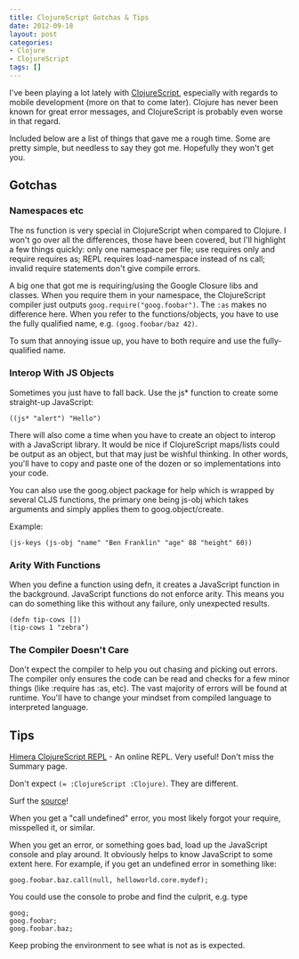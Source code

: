 ```yaml
---
title: ClojureScript Gotchas & Tips
date: 2012-09-18
layout: post
categories:
- Clojure
- ClojureScript
tags: []
---
```


I've been playing a lot lately with [ClojureScript](https://github.com/clojure/clojurescript), especially with regards to mobile development (more on that to come later). Clojure has never been known for great error messages, and ClojureScript is probably even worse in that regard.

Included below are a list of things that gave me a rough time. Some are pretty simple, but needless to say they got me. Hopefully they won't get you.

## Gotchas

### Namespaces etc

The ns function is very special in ClojureScript when compared to Clojure. I won't go over all the differences, those have been covered, but I'll highlight a few things quickly: only one namespace per file; use requires only and require requires as; REPL requires load-namespace instead of ns call; invalid require statements don't give compile errors.

A big one that got me is requiring/using the Google Closure libs and classes. When you require them in your namespace, the ClojureScript compiler just outputs <code>goog.require("goog.foobar")</code>. The <code>:as</code> makes no difference here. When you refer to the functions/objects, you have to use the fully qualified name, e.g. <code>(goog.foobar/baz 42)</code>.

To sum that annoying issue up, you have to both require and use the fully-qualified name.

### Interop With JS Objects

Sometimes you just have to fall back. Use the js* function to create some straight-up JavaScript:

```
((js* "alert") "Hello")
```

There will also come a time when you have to create an object to interop with a JavaScript library. It would be nice if ClojureScript maps/lists could be output as an object, but that may just be wishful thinking. In other words, you'll have to copy and paste one of the dozen or so implementations into your code.

You can also use the goog.object package for help which is wrapped by several CLJS functions, the primary one being js-obj which takes arguments and simply applies them to goog.object/create.

Example:

```
(js-keys (js-obj "name" "Ben Franklin" "age" 88 "height" 60))
```

### Arity With Functions

When you define a function using defn, it creates a JavaScript function in the background. JavaScript functions do not enforce arity. This means you can do something like this without any failure, only unexpected results.

```
(defn tip-cows [])
(tip-cows 1 "zebra")
```

### The Compiler Doesn't Care

Don't expect the compiler to help you out chasing and picking out errors. The compiler only ensures the code can be read and checks for a few minor things (like :require has :as, etc). The vast majority of errors will be found at runtime. You'll have to change your mindset from compiled language to interpreted language.

## Tips

<a href="http://himera.herokuapp.com" target="_blank">Himera ClojureScript REPL</a> - An online REPL. Very useful! Don't miss the Summary page.

Don't expect <code>(= :ClojureScript :Clojure)</code>. They are different.

Surf the <a href="https://github.com/clojure/clojurescript/blob/master/src/cljs/cljs/core.cljs" target="_blank">source</a>!

When you get a "call undefined" error, you most likely forgot your require, misspelled it, or similar.

When you get an error, or something goes bad, load up the JavaScript console and play around. It obviously helps to know JavaScript to some extent here. For example, if you get an undefined error in something like:

```
goog.foobar.baz.call(null, helloworld.core.mydef);
```

You could use the console to probe and find the culprit, e.g. type

```
goog;
goog.foobar;
goog.foobar.baz;
```

Keep probing the environment to see what is not as is expected.
